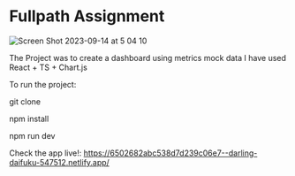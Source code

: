 # Fullpath Assignment
![Screen Shot 2023-09-14 at 5 04 10](https://github.com/Idanatiya/Fullpath-Assignment/assets/71948616/b0fd4e46-3b04-4cad-874a-db0bcef155f9)

The Project was to create a dashboard using metrics mock data
I have used React + TS  + Chart.js

To run the project:

git clone

npm install

npm run dev

Check the app live!:
https://6502682abc538d7d239c06e7--darling-daifuku-547512.netlify.app/


